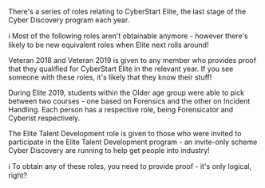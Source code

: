 There's a series of roles relating to CyberStart Elite, the last stage of the Cyber Discovery program each year.

ℹ Most of the following roles aren't obtainable anymore - however there's likely to be new equivalent roles when Elite next rolls around!

Veteran 2018 and Veteran 2019 is given to any member who provides proof that they qualified for CyberStart Elite in the relevant year. If you see someone with these roles, it's likely that they know their stuff!

During Elite 2019, students within the Older age group were able to pick between two courses - one based on Forensics and the other on Incident Handling. Each person has a respective role, being Forensicator and Cyberist respectively.

The Elite Talent Development role is given to those who were invited to participate in the Elite Talent Development program - an invite-only scheme Cyber Discovery are running to help get people into industry!

ℹ To obtain any of these roles, you need to provide proof - it's only logical, right?

